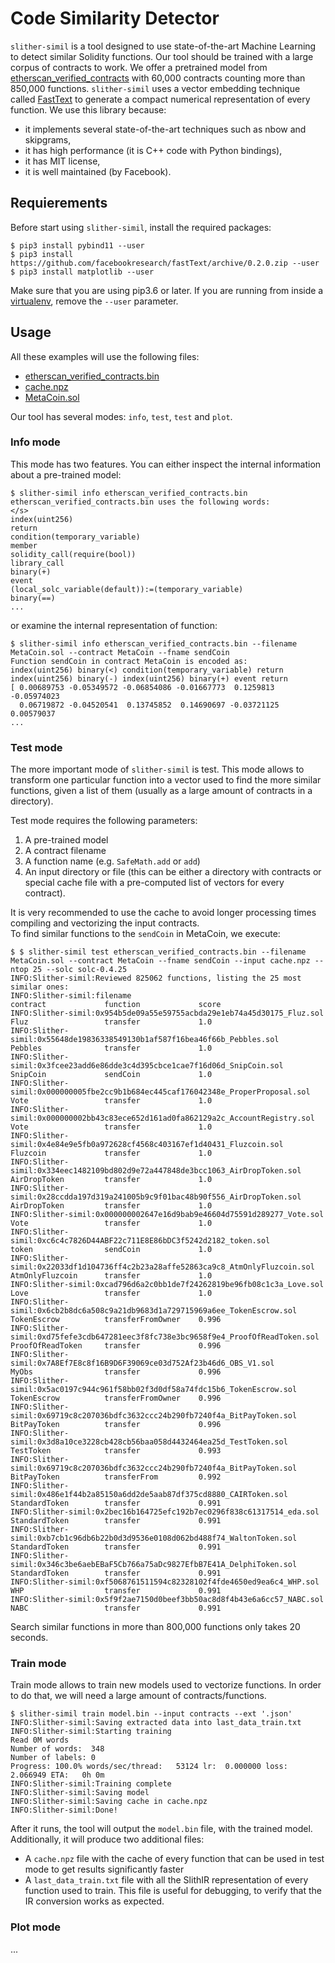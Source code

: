 # Code Similarity Detector

`slither-simil` is a tool designed to use state-of-the-art Machine Learning to detect similar Solidity functions.
Our tool should be trained with a large corpus of contracts to work. We offer a pretrained model from [etherscan_verified_contracts](https://github.com/thec00n/etherscan_verified_contracts) with 60,000 contracts counting more than 850,000 functions.
`slither-simil` uses a vector embedding technique called [FastText](https://github.com/facebookresearch/fastText) to generate a compact numerical representation of every function. We use this library because:
* it implements several state-of-the-art techniques such as nbow and skipgrams,
* it has high performance (it is C++ code with Python bindings),
* it has MIT license,
* it is well maintained (by Facebook).
 
## Requierements

Before start using `slither-simil`, install the required packages:

```
$ pip3 install pybind11 --user
$ pip3 install https://github.com/facebookresearch/fastText/archive/0.2.0.zip --user
$ pip3 install matplotlib --user
```

Make sure that you are using pip3.6 or later. If you are running from inside a [virtualenv](https://virtualenv.pypa.io/en/latest/), remove the `--user` parameter.

## Usage

All these examples will use the following files:

* [etherscan_verified_contracts.bin](https://drive.google.com/file/d/1oEhbIL4V9582Y5VKp4iiOURGq8qa4cBN/view?usp=sharing)
* [cache.npz](https://drive.google.com/file/d/1vpwusbyzLn1JqqAvlFivHXtLvsEp0VqX/view?usp=sharing)
* [MetaCoin.sol](link)

Our tool has several modes: `info`, `test`, `test` and `plot`.

### Info mode

This mode has two features. You can either inspect the internal information about a pre-trained model:

```
$ slither-simil info etherscan_verified_contracts.bin 
etherscan_verified_contracts.bin uses the following words:
</s>
index(uint256)
return
condition(temporary_variable)
member
solidity_call(require(bool))
library_call
binary(+)
event
(local_solc_variable(default)):=(temporary_variable)
binary(==)
...
```

or examine the internal representation of function:

```
$ slither-simil info etherscan_verified_contracts.bin --filename MetaCoin.sol --contract MetaCoin --fname sendCoin
Function sendCoin in contract MetaCoin is encoded as:
index(uint256) binary(<) condition(temporary_variable) return index(uint256) binary(-) index(uint256) binary(+) event return
[ 0.00689753 -0.05349572 -0.06854086 -0.01667773  0.1259813  -0.05974023
  0.06719872 -0.04520541  0.13745852  0.14690697 -0.03721125  0.00579037
...
```

### Test mode

The more important mode of `slither-simil` is test. This mode allows to transform one particular function into a vector used to find the more similar functions, given a list of them (usually as a large amount of contracts in a directory).

Test mode requires the following parameters: 
1. A pre-trained model
2. A contract filename
3. A function name (e.g. `SafeMath.add` or `add`) 
4. An input directory or file (this can be either a directory with contracts or special cache file with a pre-computed list of vectors for every contract).

It is very recommended to use the cache to avoid longer processing times compiling and vectorizing the input contracts.  
To find similar functions to the `sendCoin` in MetaCoin, we execute:

```
$ $ slither-simil test etherscan_verified_contracts.bin --filename MetaCoin.sol --contract MetaCoin --fname sendCoin --input cache.npz --ntop 25 --solc solc-0.4.25 
INFO:Slither-simil:Reviewed 825062 functions, listing the 25 most similar ones:
INFO:Slither-simil:filename                                                          contract             function             score     
INFO:Slither-simil:0x954b5de09a55e59755acbda29e1eb74a45d30175_Fluz.sol               Fluz                 transfer             1.0       
INFO:Slither-simil:0x55648de19836338549130b1af587f16bea46f66b_Pebbles.sol            Pebbles              transfer             1.0       
INFO:Slither-simil:0x3fcee23add6e86dde3c4d395cbce1cae7f16d06d_SnipCoin.sol           SnipCoin             sendCoin             1.0       
INFO:Slither-simil:0x000000005fbe2cc9b1b684ec445caf176042348e_ProperProposal.sol     Vote                 transfer             1.0       
INFO:Slither-simil:0x000000002bb43c83ece652d161ad0fa862129a2c_AccountRegistry.sol    Vote                 transfer             1.0       
INFO:Slither-simil:0x4e84e9e5fb0a972628cf4568c403167ef1d40431_Fluzcoin.sol           Fluzcoin             transfer             1.0       
INFO:Slither-simil:0x334eec1482109bd802d9e72a447848de3bcc1063_AirDropToken.sol       AirDropToken         transfer             1.0       
INFO:Slither-simil:0x28ccdda197d319a241005b9c9f01bac48b90f556_AirDropToken.sol       AirDropToken         transfer             1.0       
INFO:Slither-simil:0x000000002647e16d9bab9e46604d75591d289277_Vote.sol               Vote                 transfer             1.0       
INFO:Slither-simil:0xc6c4c7826D44ABF22c711E8E86bDC3f5242d2182_token.sol              token                sendCoin             1.0       
INFO:Slither-simil:0x22033df1d104736ff4c2b23a28affe52863ca9c8_AtmOnlyFluzcoin.sol    AtmOnlyFluzcoin      transfer             1.0       
INFO:Slither-simil:0xcad796d6a2c0bb1de7f24262819be96fb08c1c3a_Love.sol               Love                 transfer             1.0       
INFO:Slither-simil:0x6cb2b8dc6a508c9a21db9683d1a729715969a6ee_TokenEscrow.sol        TokenEscrow          transferFromOwner    0.996     
INFO:Slither-simil:0xd75fefe3cdb647281eec3f8fc738e3bc9658f9e4_ProofOfReadToken.sol   ProofOfReadToken     transfer             0.996     
INFO:Slither-simil:0x7A8Ef7E8c8f16B9D6F39069ce03d752Af23b46d6_OBS_V1.sol             MyObs                transfer             0.996     
INFO:Slither-simil:0x5ac0197c944c961f58bb02f3d0df58a74fdc15b6_TokenEscrow.sol        TokenEscrow          transferFromOwner    0.996     
INFO:Slither-simil:0x69719c8c207036bdfc3632ccc24b290fb7240f4a_BitPayToken.sol        BitPayToken          transfer             0.996     
INFO:Slither-simil:0x3d8a10ce3228cb428cb56baa058d4432464ea25d_TestToken.sol          TestToken            transfer             0.993     
INFO:Slither-simil:0x69719c8c207036bdfc3632ccc24b290fb7240f4a_BitPayToken.sol        BitPayToken          transferFrom         0.992     
INFO:Slither-simil:0x486e1f44b2a85150a6dd2de5aab87df375cd8880_CAIRToken.sol          StandardToken        transfer             0.991     
INFO:Slither-simil:0x2bec16b164725efc192b7ec0296f838c61317514_eda.sol                StandardToken        transfer             0.991     
INFO:Slither-simil:0xb7cb1c96db6b22b0d3d9536e0108d062bd488f74_WaltonToken.sol        StandardToken        transfer             0.991     
INFO:Slither-simil:0x346c3be6aebEBaF5Cb766a75aDc9827EfbB7E41A_DelphiToken.sol        StandardToken        transfer             0.991     
INFO:Slither-simil:0xf5068761511594c82328102f4fde4650ed9ea6c4_WHP.sol                WHP                  transfer             0.991     
INFO:Slither-simil:0x5f9f2ae7150d0beef3bb50ac8d8f4b43e6a6cc57_NABC.sol               NABC                 transfer             0.991 
```

Search similar functions in more than 800,000 functions only takes 20 seconds.


### Train mode

Train mode allows to train new models used to vectorize functions. In order to do that, we will need a large amount of contracts/functions.

```
$ slither-simil train model.bin --input contracts --ext '.json' 
INFO:Slither-simil:Saving extracted data into last_data_train.txt
INFO:Slither-simil:Starting training
Read 0M words
Number of words:  348
Number of labels: 0
Progress: 100.0% words/sec/thread:   53124 lr:  0.000000 loss:  2.066949 ETA:   0h 0m
INFO:Slither-simil:Training complete
INFO:Slither-simil:Saving model
INFO:Slither-simil:Saving cache in cache.npz
INFO:Slither-simil:Done!
```

After it runs, the tool will output the `model.bin` file, with the trained model.
Additionally, it will produce two additional files: 
- A `cache.npz` file with the cache of every function that can be used in test mode to get results significantly faster 
- A `last_data_train.txt` file with all the SlithIR representation of every function used to train. This file is useful for debugging, to verify that the IR conversion works as expected.

 

### Plot mode



...